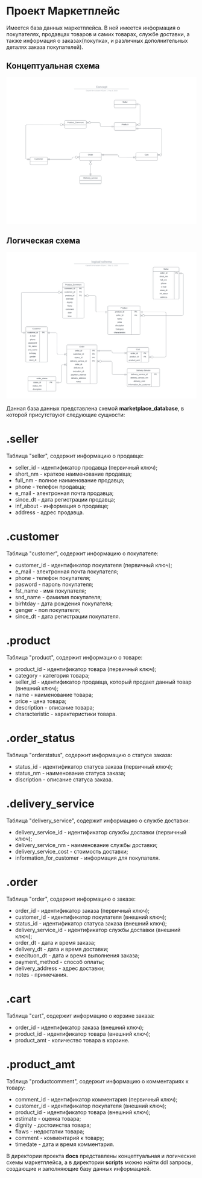 # Проект Маркетплейс
Имеется база данных маркетплейса. В ней имеется информация о покупателях, продавцах товаров и самих товарах, службе доставки, а также информация о заказах(покупках, и различных дополнительных деталях заказа покупателей).
## Концептуальная схема
![](./docs/concept_schema-1.png)
## Логическая схема
![](./docs/logic_schema-1.png)

Данная база данных представлена схемой <b>marketplace_database</b>, в которой присутствуют следующие сущности:

# .seller
Таблица "seller", содержит информацию о продавце:
- seller_id - идентификатор продавца (первичный ключ);
- short_nm - краткое наименование продавца;
- full_nm - полное наименование продавца;
- phone - телефон продавца;
- e_mail - электронная почта продавца;
- since_dt - дата регистрации продавца;
- inf_about - информация о продавце;
- address - адрес продавца.

# .customer 
Таблица "customer", содержит информацию о покупателе:
- customer_id - идентификатор покупателя (первичный ключ);
- e_mail - электронная почта покупателя;
- phone - телефон покупателя;
- pasword - пароль покупателя;
- fst_name - имя покупателя;
- snd_name - фамилия покупателя;
- birhtday - дата рождения покупателя;
- genger - пол покупателя;
- since_dt - дата регистрации покупателя.

# .product
Таблица "product", содержит информацию о товаре:
- product_id - идентификатор товара (первичный ключ);
- category - категория товара;
- seller_id - идентификатор продавца, который продает данный товар (внешний ключ);
- name - наименование товара;
- price - цена товара;
- description - описание товара;
- characteristic - характеристики товара.

# .order_status
Таблица "orderstatus", содержит информацию о статусе заказа:
- status_id - идентификатор статуса заказа (первичный ключ);
- status_nm - наименование статуса заказа;
- discription - описание статуса заказа.

# .delivery_service
Таблица "delivery_service", содержит информацию о службе доставки:
- delivery_service_id - идентификатор службы доставки (первичный ключ);
- delivery_service_nm - наименование службы доставки;
- delivery_service_cost - стоимость доставки;
- information_for_customer - информация для покупателя.

# .order
Таблица "order", содержит информацию о заказе:
- order_id - идентификатор заказа (первичный ключ);
- customer_id - идентификатор покупателя (внешний ключ);
- status_id - идентификатор статуса заказа (внешний ключ);
- delivery_service_id - идентификатор службы доставки (внешний ключ);
- order_dt - дата и время заказа;
- delivery_dt - дата и время доставки;
- execituon_dt - дата и время выполнения заказа;
- payment_method - способ оплаты;
- delivery_address - адрес доставки;
- notes - примечания.

# .cart
Таблица "cart", содержит информацию о корзине заказа:
- order_id - идентификатор заказа (внешний ключ);
- product_id - идентификатор товара (внешний ключ);
- product_amt - количество товара в корзине.

# .product_amt
Таблица "productcomment", содержит информацию о комментариях к товару:
- comment_id - идентификатор комментария (первичный ключ);
- customer_id - идентификатор покупателя (внешний ключ);
- product_id - идентификатор товара (внешний ключ);
- estimate - оценка товара;
- dignity - достоинства товара;
- flaws - недостатки товара;
- comment - комментарий к товару;
- timedate - дата и время комментария.

В директории проекта <b>docs</b> представлены концептуальная и логические схемы маркетплейса, а в директории <b>scripts</b> можно найти ddl запросы, создающие и заполняющие базу данных информацией.